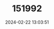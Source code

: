 ---
title: "151992"
category: "Eriosyce paucicostata"
draft: false
date: 2024-02-22 13:03:51
languages:
  Spanish; Castilian: ["Peludin", "Pocas Costillas"]
---